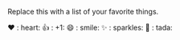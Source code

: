 Replace this with a list of your favorite things.


❤️ 	: heart:
👍 	: +1:
😄 	: smile:
✨ 	: sparkles:
🎉 	: tada:
